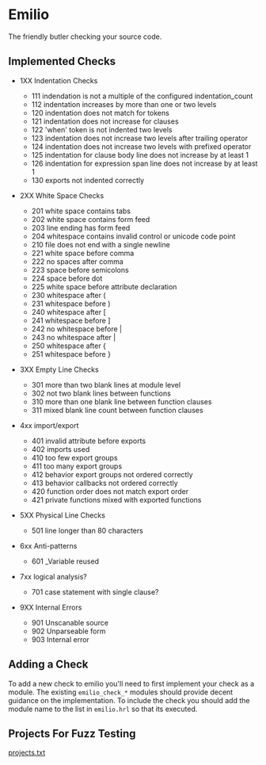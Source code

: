 Emilio
===

The friendly butler checking your source code.

Implemented Checks
---

* 1XX Indentation Checks
    * 111 indendation is not a multiple of the configured indentation_count
    * 112 indentation increases by more than one or two levels
    * 120 indentation does not match for tokens
    * 121 indentation does not increase for clauses
    * 122 'when' token is not indented two levels
    * 123 indentation does not increase two levels after trailing operator
    * 124 indentation does not increase two levels with prefixed operator
    * 125 indentation for clause body line does not increase by at least 1
    * 126 indentation for expression span line does not increase by at least 1
    * 130 exports not indented correctly

* 2XX White Space Checks
    * 201 white space contains tabs
    * 202 white space contains form feed
    * 203 line ending has form feed
    * 204 whitespace contains invalid control or unicode code point
    * 210 file does not end with a single newline
    * 221 white space before comma
    * 222 no spaces after comma
    * 223 space before semicolons
    * 224 space before dot
    * 225 white space before attribute declaration
    * 230 whitespace after (
    * 231 whitespace before )
    * 240 whitespace after [
    * 241 whitespace before ]
    * 242 no whitespace before |
    * 243 no whitespace after |
    * 250 whitespace after {
    * 251 whitespace before }

* 3XX Empty Line Checks
    * 301 more than two blank lines at module level
    * 302 not two blank lines between functions
    * 310 more than one blank line between function clauses
    * 311 mixed blank line count between function clauses

* 4xx import/export
    * 401 invalid attribute before exports
    * 402 imports used
    * 410 too few export groups
    * 411 too many export groups
    * 412 behavior export groups not ordered correctly
    * 413 behavior callbacks not ordered correctly
    * 420 function order does not match export order
    * 421 private functions mixed with exported functions

* 5XX Physical Line Checks
    * 501 line longer than 80 characters

* 6xx Anti-patterns
    * 601 _Variable reused

* 7xx logical analysis?
    * 701 case statement with single clause?

* 9XX Internal Errors
    * 901 Unscanable source
    * 902 Unparseable form
    * 903 Internal error


Adding a Check
---

To add a new check to emilio you'll need to first implement your check
as a module. The existing `emilio_check_*` modules should provide
decent guidance on the implementation. To include the check you should
add the module name to the list in `emilio.hrl` so that its executed.


Projects For Fuzz Testing
---

[projects.txt](test/projects.txt)
